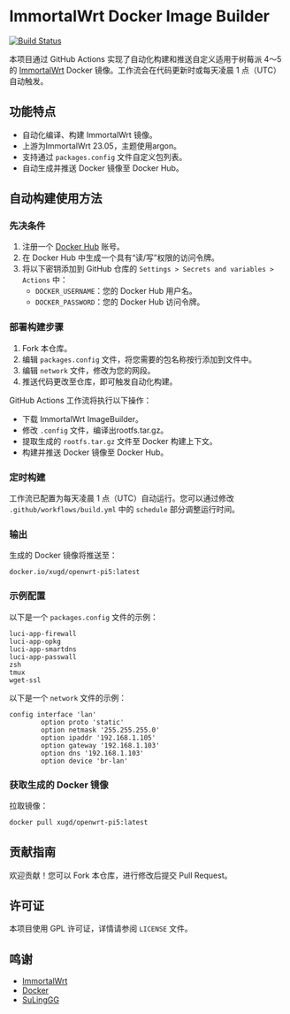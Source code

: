 # ImmortalWrt Docker Image Builder

[![Build Status](https://github.com/xugd2019/openwrt-docker-pi5/actions/workflows/build.yml/badge.svg)](https://github.com/xugd2019/openwrt-docker-pi5/actions)

本项目通过 GitHub Actions 实现了自动化构建和推送自定义适用于树莓派 4～5的 [ImmortalWrt](https://github.com/immortalwrt/immortalwrt) Docker 镜像。工作流会在代码更新时或每天凌晨 1 点（UTC）自动触发。

## 功能特点

- 自动化编译、构建 ImmortalWrt 镜像。
- 上游为ImmortalWrt 23.05，主题使用argon。
- 支持通过 `packages.config` 文件自定义包列表。
- 自动生成并推送 Docker 镜像至 Docker Hub。

## 自动构建使用方法

### 先决条件

1. 注册一个 [Docker Hub](https://hub.docker.com/) 账号。
2. 在 Docker Hub 中生成一个具有“读/写”权限的访问令牌。
3. 将以下密钥添加到 GitHub 仓库的 `Settings > Secrets and variables > Actions` 中：
    - `DOCKER_USERNAME`：您的 Docker Hub 用户名。
    - `DOCKER_PASSWORD`：您的 Docker Hub 访问令牌。

### 部署构建步骤

1. Fork 本仓库。
2. 编辑 `packages.config` 文件，将您需要的包名称按行添加到文件中。
2. 编辑 `network` 文件，修改为您的网段。
3. 推送代码更改至仓库，即可触发自动化构建。

GitHub Actions 工作流将执行以下操作：
- 下载 ImmortalWrt ImageBuilder。
- 修改 `.config` 文件，编译出rootfs.tar.gz。
- 提取生成的 `rootfs.tar.gz` 文件至 Docker 构建上下文。
- 构建并推送 Docker 镜像至 Docker Hub。

### 定时构建

工作流已配置为每天凌晨 1 点（UTC）自动运行。您可以通过修改 `.github/workflows/build.yml` 中的 `schedule` 部分调整运行时间。

### 输出

生成的 Docker 镜像将推送至：
```
docker.io/xugd/openwrt-pi5:latest
```

### 示例配置

以下是一个 `packages.config` 文件的示例：

```
luci-app-firewall
luci-app-opkg
luci-app-smartdns
luci-app-passwall
zsh
tmux
wget-ssl
```

以下是一个 `network` 文件的示例：

```
config interface 'lan'
        option proto 'static'
        option netmask '255.255.255.0'
        option ipaddr '192.168.1.105'
        option gateway '192.168.1.103'
        option dns '192.168.1.103'
        option device 'br-lan'
```
### 获取生成的 Docker 镜像

拉取镜像：
```bash
docker pull xugd/openwrt-pi5:latest
```

## 贡献指南

欢迎贡献！您可以 Fork 本仓库，进行修改后提交 Pull Request。

## 许可证

本项目使用 GPL 许可证，详情请参阅 `LICENSE` 文件。

## 鸣谢

- [ImmortalWrt](https://github.com/immortalwrt/immortalwrt)
- [Docker](https://www.docker.com/)
- [SuLingGG](https://github.com/SuLingGG)